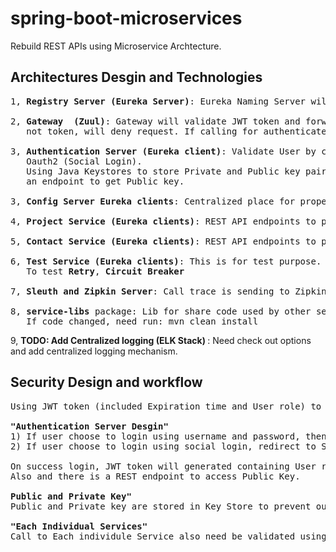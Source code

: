 # spring-boot-microservices
Rebuild REST APIs using Microservice Archtecture. 

## Architectures Desgin and Technologies
<pre>
1, <b>Registry Server (Eureka Server)</b>: Eureka Naming Server will register all services.

2, <b>Gateway  (Zuul)</b>: Gateway will validate JWT token and forward all valid incoming requests based on urls. If 
   not token, will deny request. If calling for authenticate, request will forward to Authentication Server.
   
3, <b>Authentication Server (Eureka client)</b>: Validate User by check username and password in Database or using 
   Oauth2 (Social Login).
   Using Java Keystores to store Private and Public key pair. JWT is created and signed with Private key. Expose 
   an endpoint to get Public key.
    
3, <b>Config Server Eureka clients</b>: Centralized place for properties. Geting property files from Github repository.

4, <b>Project Service (Eureka clients)</b>: REST API endpoints to perform Project related operations (JPA) 

5, <b>Contact Service (Eureka clients)</b>: REST API endpoints to perform Contact related operations (JPA)

6, <b>Test Service (Eureka clients)</b>: This is for test purpose. REST API endpoints for test purpose. 
   To test <b>Retry</b>, <b>Circuit Breaker</b>
   
7, <b>Sleuth and Zipkin Server</b>: Call trace is sending to Zipking Server, it's help us to trace calls and debug.

8, <b>service-libs</b> package: Lib for share code used by other services. 
   If code changed, need run: mvn clean install
</pre>

9, <b>TODO: Add Centralized logging (ELK Stack) </b>: Need check out options and add centralized logging mechanism.

## Security Design and workflow
<pre>
Using JWT token (included Expiration time and User role) to validate User access. First time when user trying to login, redirect to Authentication Server.

<b>"Authentication Server Desgin"</b>
1) If user choose to login using username and password, then validate again User information stored in Database along with User role. 
2) If user choose to login using social login, redirect to Social Login page, if user grant access (email and profile). System will automatically create a new account using Email.

On success login, JWT token will generated containing User roles, and sign with Private Key from Key Store, and return as login response. 
Also and there is a REST endpoint to access Public Key.

<b>Public and Private Key"</b>
Public and Private key are stored in Key Store to prevent outside getting private key.

<b>"Each Individual Services"</b>
Call to Each individule Service also need be validated using JWT token to improve security on individual service level. Each Service will fetch Public key from Auth Server and then validate incoming JWT token. If validation fail, request get rejected. If success, resoure will be returned.

</pre>
